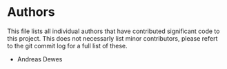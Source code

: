 # Authors

This file lists all individual authors that have contributed significant code to this project. This does not necessarly list minor contributors, please refert to the git commit log for a full list of these.

* Andreas Dewes